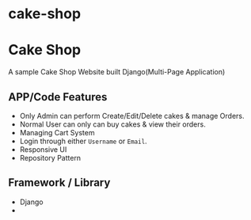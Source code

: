 # cake-shop
# Cake Shop

A sample Cake Shop Website built Django(Multi-Page Application)


## APP/Code Features 
- Only Admin can perform Create/Edit/Delete cakes & manage Orders.
- Normal User can only can buy cakes & view their orders.
- Managing Cart System
- Login through either `Username` or `Email`.
- Responsive UI
- Repository Pattern 


## Framework / Library 
- Django
-
